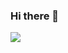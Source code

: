 ### Hi there 👋

<!--
**rahul23aug/rahul23aug** is a ✨ _special_ ✨ repository because its `README.md` (this file) appears on your GitHub profile.

Here are some ideas to get you started:

- 🔭 I’m currently working on ...
- 🌱 I’m currently learning ...
- 👯 I’m looking to collaborate on ...
- 🤔 I’m looking for help with ...
- 💬 Ask me about ...
- 📫 How to reach me: ...
- 😄 Pronouns: ...
- ⚡ Fun fact: ...
-->
<img src="https://www.google.com/url?sa=i&url=https%3A%2F%2Fwww.extremetech.com%2Fextreme%2F228830-the-next-major-advance-in-medicine-will-be-the-use-of-ai&psig=AOvVaw0gF4ORwXIRgMc7BssPCBrb&ust=1600659613386000&source=images&cd=vfe&ved=0CAIQjRxqFwoTCMCS7fTn9usCFQAAAAAdAAAAABAa">

